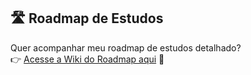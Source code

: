 ## 🛣️ Roadmap de Estudos

Quer acompanhar meu roadmap de estudos detalhado?  
👉 [Acesse a Wiki do Roadmap aqui](https://github.com/NatalyCNogueira/RoadmapEstudos/wiki) 🚀
